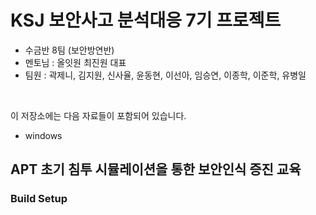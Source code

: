 # KSJ 보안사고 분석대응 7기 프로젝트
* 수금반 8팀 (보안방연반)
* 멘토님 : 올잇원 최진원 대표
* 팀원 : 곽제니, 김지원, 신사율, 윤동현, 이선아, 임승연, 이종학, 이준학, 유병일
<br>

이 저장소에는 다음 자료들이 포함되어 있습니다.
* windows 

## APT 초기 침투 시뮬레이션을 통한 보안인식 증진 교육


### Build Setup
